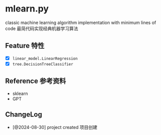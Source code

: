 # mlearn.py
classic machine learning algorithm implementation with minimum lines of code
最简代码实现经典机器学习算法

## Feature 特性
- [x] `linear_model.LinearRegression`
- [x] `tree.DecisionTreeClassifier`

## Reference 参考资料
- sklearn 
- GPT

## ChangeLog
- [@2024-08-30] project created 项目创建
